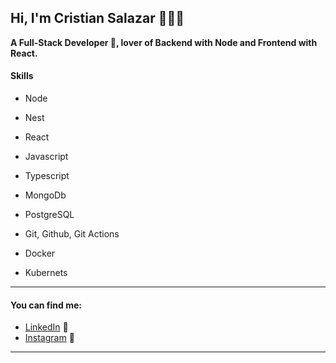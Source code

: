 ##  Hi, I'm Cristian Salazar 👨🏽‍💻

**A Full-Stack Developer 🐍, lover of Backend with Node and Frontend with React.**

#### Skills


- Node
- Nest
- React

- Javascript
- Typescript

- MongoDb
- PostgreSQL

- Git, Github, Git Actions
- Docker
- Kubernets


------------


####  You can find me:
- [LinkedIn](https://www.linkedin.com/in/cristiancasd/ "LinkedIn") 💼
- [Instagram](https://www.instagram.com/cr4salazar/ "Instagram") 📸


------------
